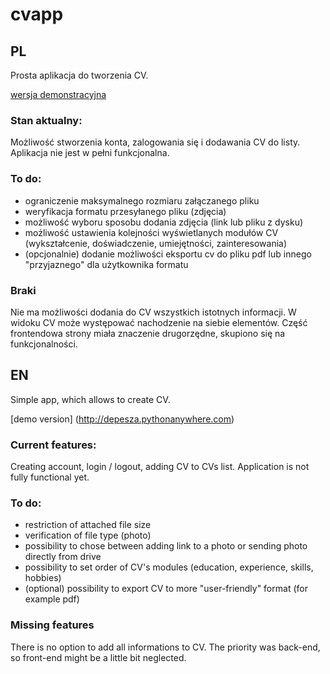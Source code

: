 # cvapp
## PL
Prosta aplikacja do tworzenia CV. 

[wersja demonstracyjna](http://depesza.pythonanywhere.com)
### Stan aktualny:
Możliwość stworzenia konta, zalogowania się i dodawania CV do listy. Aplikacja nie jest w pełni funkcjonalna.
### To do:
* ograniczenie maksymalnego rozmiaru załączanego pliku
* weryfikacja formatu przesyłanego pliku (zdjęcia)
* możliwość wyboru sposobu dodania zdjęcia (link lub pliku z dysku)
* możliwość ustawienia kolejności wyświetlanych modułów CV (wykształcenie, doświadczenie, umiejętności, zainteresowania)
* (opcjonalnie) dodanie możliwości eksportu cv do pliku pdf lub innego "przyjaznego" dla użytkownika formatu
### Braki
Nie ma możliwości dodania do CV wszystkich istotnych informacji. W widoku CV może występować nachodzenie na siebie elementów. Część frontendowa strony miała znaczenie drugorzędne, skupiono się na funkcjonalności. 

## EN
Simple app, which allows to create CV.

[demo version] (http://depesza.pythonanywhere.com)
### Current features:
Creating account, login / logout, adding CV to CVs list.
Application is not fully functional yet.
### To do:
* restriction of attached file size
* verification of file type (photo)
* possibility to chose between adding link to a photo or sending photo directly from drive
* possibility to set order of CV's modules  (education, experience, skills, hobbies)
* (optional) possibility to export CV to more "user-friendly" format (for example pdf)

### Missing features
There is no option to add all informations to CV. The priority was back-end, so front-end might be a little bit neglected.